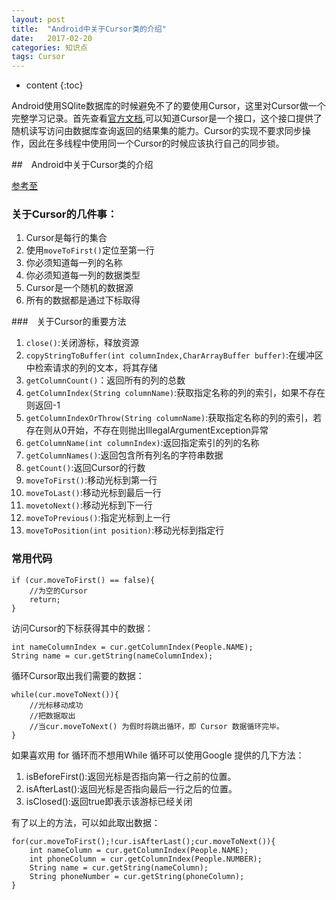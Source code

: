 ```yaml
---
layout: post
title:  "Android中关于Cursor类的介绍"
date:   2017-02-20
categories: 知识点
tags: Cursor
---
```


* content
{:toc}

Android使用SQlite数据库的时候避免不了的要使用Cursor，这里对Cursor做一个完整学习记录。首先查看[官方文档](https://developer.android.google.cn/reference/android/database/Cursor.html),可以知道Cursor是一个接口，这个接口提供了随机读写访问由数据库查询返回的结果集的能力。Cursor的实现不要求同步操作，因此在多线程中使用同一个Cursor的时候应该执行自己的同步锁。




##　Android中关于Cursor类的介绍

[参考至](http://www.cnblogs.com/TerryBlog/archive/2010/07/05/1771459.html)

### 关于Cursor的几件事：

1. Cursor是每行的集合
2. 使用`moveToFirst()`定位至第一行
3. 你必须知道每一列的名称
4. 你必须知道每一列的数据类型
5. Cursor是一个随机的数据源
6. 所有的数据都是通过下标取得

###　关于Cursor的重要方法

1. `close()`:关闭游标，释放资源
2. `copyStringToBuffer(int columnIndex,CharArrayBuffer buffer)`:在缓冲区中检索请求的列的文本，将其存储
3. `getColumnCount()`：返回所有的列的总数
4. `getColumnIndex(String columnName)`:获取指定名称的列的索引，如果不存在则返回-1
5. `getColumnIndexOrThrow(String columnName)`:获取指定名称的列的索引，若存在则从0开始，不存在则抛出IllegalArgumentException异常
6. `getColumnName(int columnIndex)`:返回指定索引的列的名称
7. `getColumnNames()`:返回包含所有列名的字符串数据
8. `getCount()`:返回Cursor的行数
9. `moveToFirst()`:移动光标到第一行
10. `moveToLast()`:移动光标到最后一行
11. `movetoNext()`:移动光标到下一行
12. `moveToPrevious()`:指定光标到上一行
13. `moveToPosition(int position)`:移动光标到指定行

### 常用代码

	if (cur.moveToFirst() == false){
		//为空的Cursor
		return;
	}

访问Cursor的下标获得其中的数据：

	int nameColumnIndex = cur.getColumnIndex(People.NAME);
	String name = cur.getString(nameColumnIndex);

循环Cursor取出我们需要的数据：

	while(cur.moveToNext()){
		//光标移动成功
		//把数据取出
		//当cur.moveToNext() 为假时将跳出循环，即 Cursor 数据循环完毕。
	}

如果喜欢用 for 循环而不想用While 循环可以使用Google 提供的几下方法：

1. isBeforeFirst():返回光标是否指向第一行之前的位置。
2. isAfterLast():返回光标是否指向最后一行之后的位置。
3. isClosed():返回true即表示该游标已经关闭

有了以上的方法，可以如此取出数据：

	for(cur.moveToFirst();!cur.isAfterLast();cur.moveToNext()){
	    int nameColumn = cur.getColumnIndex(People.NAME);
	    int phoneColumn = cur.getColumnIndex(People.NUMBER);
	    String name = cur.getString(nameColumn);
	    String phoneNumber = cur.getString(phoneColumn);
	}